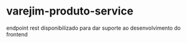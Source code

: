 # varejim-produto-service

endpoint rest disponibilizado para dar suporte ao desenvolvimento do frontend
